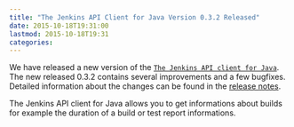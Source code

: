 ```yaml
---
title: "The Jenkins API Client for Java Version 0.3.2 Released"
date: 2015-10-18T19:31:00
lastmod: 2015-10-18T19:31
categories:
---
```

We have released a new version of the [`The Jenkins API client for Java`][1].
The new released 0.3.2 contains several improvements and a few bugfixes.
Detailed information about the changes can be found in the [release notes][release-notes].

The Jenkins API client for Java allows you to get informations about builds for example
the duration of a build or test report informations.

[1]: https://github.com/RisingOak/jenkins-client
[release-notes]: https://github.com/RisingOak/jenkins-client/blob/master/ReleaseNotes.md

